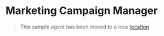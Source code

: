 # Marketing Campaign Manager


> This sample agent has been moved to a new [location](https://github.com/agntcy/agentic-apps/tree/main/marketing-campaign)